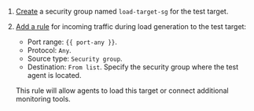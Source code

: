 1. [Create](../../vpc/operations/security-group-create.md) a security group named `load-target-sg` for the test target.

1. [Add a rule](../../vpc/operations/security-group-update.md#add-rule) for incoming traffic during load generation to the test target:
    * Port range: `{{ port-any }}`.
    * Protocol: `Any`.
    * Source type: `Security group`.
    * Destination: `From list`. Specify the security group where the test agent is located.

    This rule will allow agents to load this target or connect additional monitoring tools.


